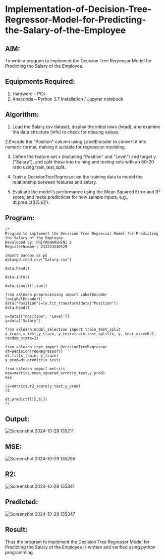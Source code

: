 # Implementation-of-Decision-Tree-Regressor-Model-for-Predicting-the-Salary-of-the-Employee

## AIM:
To write a program to implement the Decision Tree Regressor Model for Predicting the Salary of the Employee.

## Equipments Required:
1. Hardware – PCs
2. Anaconda – Python 3.7 Installation / Jupyter notebook

## Algorithm:
1. Load the Salary.csv dataset, display the initial rows (head), and examine the data structure (info) to check for missing values.

 2.Encode the "Position" column using LabelEncoder to convert it into numeric format, making it suitable for regression modeling.

3. Define the feature set x (including "Position" and "Level") and target y ("Salary"), and split these into training and testing sets with an 80-20 ratio using train_test_split.

4. Train a DecisionTreeRegressor on the training data to model the relationship between features and salary.

5. Evaluate the model's performance using the Mean Squared Error and R² score, and make predictions for new sample inputs, e.g., dt.predict([[5,6]]).
   
## Program:
```
/*
Program to implement the Decision Tree Regressor Model for Predicting the Salary of the Employee.
Developed by: PRIYADHARSHINI S
RegisterNumber: 212223240129

import pandas as pd
data=pd.read_csv("Salary.csv")

data.head()

data.info()

data.isnull().sum()

from sklearn.preprocessing import LabelEncoder
le=LabelEncoder()
data["Position"]=le.fit_transform(data["Position"])
data.head()

x=data[["Position", "Level"]]
y=data["Salary"]

from sklearn.model_selection import train_test_split
x_train,x_test,y_train, y_test=train_test_split(x, y, test_size=0.2, random_state=2)

from sklearn.tree import DecisionTreeRegressor
dt=DecisionTreeRegressor()
dt.fit(x_train, y_train)
y_pred=dt.predict(x_test)

from sklearn import metrics
mse=metrics.mean_squared_error(y_test,y_pred)
mse

r2=metrics.r2_score(y_test,y_pred)
r2

dt.predict([[5,6]])
*/
```

## Output:
![Screenshot 2024-10-29 135211](https://github.com/user-attachments/assets/4eb89322-5372-4b72-a34e-179aea7dda14)

## MSE:
![Screenshot 2024-10-29 135256](https://github.com/user-attachments/assets/fc016a96-17a3-433a-9c70-70185849b281)

## R2:
![Screenshot 2024-10-29 135341](https://github.com/user-attachments/assets/2b661047-5a8d-4dbc-a683-2c028e3ec59f)

## Predicted:
![Screenshot 2024-10-29 135347](https://github.com/user-attachments/assets/994d2d3b-9181-4a9d-af0c-1cecefa875f2)


## Result:
Thus the program to implement the Decision Tree Regressor Model for Predicting the Salary of the Employee is written and verified using python programming.
